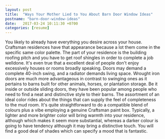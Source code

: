 ```yaml
---
layout: post
title:  "Ways Your Mother Lied to You About Barn Door Window Ideas"
postname: "barn-door-window-ideas"
date:   2017-03-24 10:11:30 +0700
categories: [resume]
---
```

You likely to already have everything you desire across your house. Craftsman residences have that appearance because a lot them come in the specific same color palette. The part of your residence is the building roofing pitch and you have to get roof shingles in order to complete a job welldone. It's even true that a excellent deal of people don't enjoy excessively houses or rooms broadly speaking. Doors may demand a complete 40-inch swing, and a radiator demands living space. Wrought iron doors are much more advantageous in contrast to swinging ones as it pertains to barns built for other animals, horses, or plantation storage. Be it inside or outside sliding doors, they have been popular among people who need to find a neat and distinctive style to their barns. The assortment of an ideal color rides about the things that can supply the feel of completeness to the mud room. It's quite straightforward to do a compatible blend of colours plus a vibe employing a genuine Craftsman paint box. Typically, a lighter and more brighter color will bring warmth into your residence, although which makes it seem more substantial, whereas a darker colour is going to have tendency although it may bring a distinctive touch. You will find a good deal of shades which can specify a mood that is fantastic.
